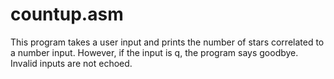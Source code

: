 # countup.asm
This program takes a user input and prints the number of stars correlated to a number input. However, if the input is q, the program says goodbye. Invalid inputs are not echoed.
